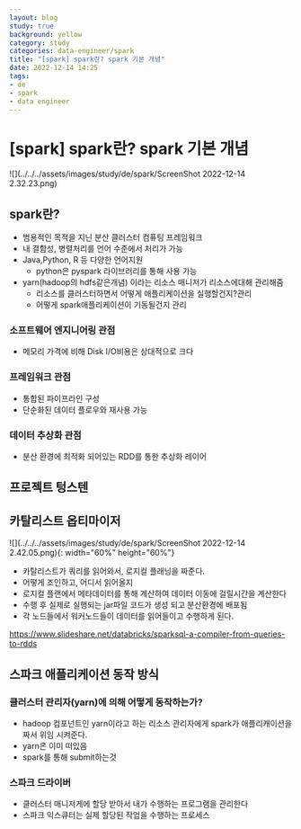 ```yaml
---
layout: blog
study: true
background: yellow
category: study
categories: data-engineer/spark 
title: "[spark] spark란? spark 기본 개념"
date: 2022-12-14 14:25
tags:
- de
- spark
- data engineer
---
```


# [spark] spark란? spark 기본 개념

![](../../../assets/images/study/de/spark/ScreenShot 2022-12-14 2.32.23.png)

## spark란?
- 범용적인 목적을 지닌 분산 클러스터 컴퓨팅 프레임워크
- 내 결함성, 병렬처리를 언어 수준에서 처리가 가능
- Java,Python, R 등 다양한 언어지원
    - python은 pyspark 라이브러리를 통해 사용 가능
- yarn(hadoop의 hdfs같은개념) 이라는 리소스 매니저가 리소스에대해 관리해줌
    - 리소스를 클러스터하면서 어떻게 애플리케이션을 실행할건지?관리
    - 어떻게 spark애플리케이션이 기동될건지 관리

### 소프트웨어 엔지니어링 관점
- 메모리 가격에 비해 Disk I/O비용은 상대적으로 크다

### 프레임워크 관점
- 통합된 파이프라인 구성
- 단순화된 데이터 플로우와 재사용 가능

### 데이터 추상화 관점
- 분산 환경에 최적화 되어있는 RDD를 통한 추상화 레이어
 
## 프로젝트 텅스텐

## 카탈리스트 옵티마이저
![](../../../assets/images/study/de/spark/ScreenShot 2022-12-14 2.42.05.png){: width="60%" height="60%"}
- 카탈리스트가 쿼리를 읽어와서, 로지컬 플래닝을 짜준다.
- 어떻게 조인하고, 어디서 읽어올지
- 로지컬 플랜에서 메타데이터를 통해 계산하여 데이터 이동에 걸릴시간을 계산한다
- 수행 후 실제로 실행되는 jar파일 코드가 생성 되고 분산환경에 배포됨
- 각 노드들에서 워커노드들이 데이터를 읽어들이고 수행하게 된다.
  
https://www.slideshare.net/databricks/sparksql-a-compiler-from-queries-to-rdds

## 스파크 애플리케이션 동작 방식

### 클러스터 관리자(yarn)에 의해 어떻게 동작하는가?
- hadoop 컴포넌트인 yarn이라고 하는 리소스 관리자에게 spark가 애플리캐이션을 짜서 위임 시켜준다.
- yarn은 이미 떠있음
- spark를 통해 submit하는것

### 스파크 드라이버
- 클러스터 매니저게에 할당 받아서 내가 수행하는 프로그램을 관리한다
- 스파크 익스큐터는 실제 할당된 작업을 수행하는 프로세스
